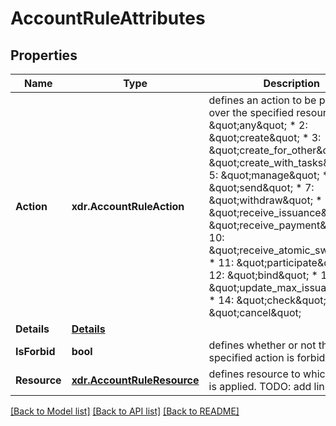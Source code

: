 # AccountRuleAttributes

## Properties
Name | Type | Description | Notes
------------ | ------------- | ------------- | -------------
**Action** | **xdr.AccountRuleAction** | defines an action to be performed over the specified resource * 1:  \&quot;any\&quot; * 2:  \&quot;create\&quot; * 3:  \&quot;create_for_other\&quot; * 4:  \&quot;create_with_tasks\&quot; * 5:  \&quot;manage\&quot; * 6:  \&quot;send\&quot; * 7:  \&quot;withdraw\&quot; * 8:  \&quot;receive_issuance\&quot; * 9:  \&quot;receive_payment\&quot; * 10: \&quot;receive_atomic_swap\&quot; * 11: \&quot;participate\&quot; * 12: \&quot;bind\&quot; * 13: \&quot;update_max_issuance\&quot; * 14: \&quot;check\&quot; * 15: \&quot;cancel\&quot;  | 
**Details** | [**Details**](Details.md) |  | 
**IsForbid** | **bool** | defines whether or not the specified action is forbidden | 
**Resource** | [**xdr.AccountRuleResource**](.md) | defines resource to which the rule is applied. TODO: add link to XDR | 

[[Back to Model list]](../README.md#documentation-for-models) [[Back to API list]](../README.md#documentation-for-api-endpoints) [[Back to README]](../README.md)


